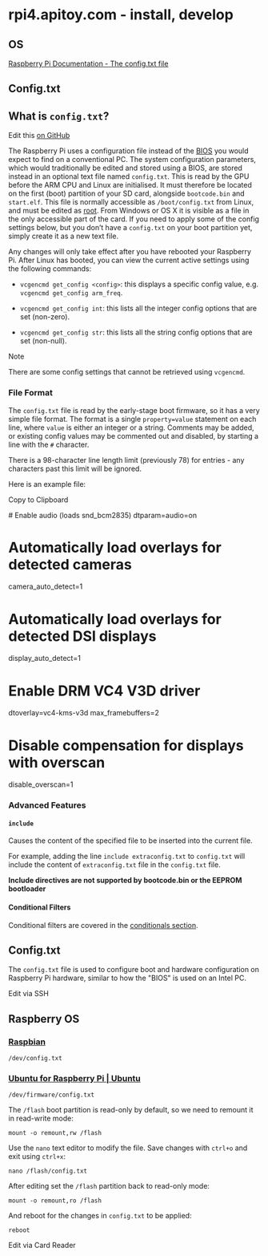 # rpi4.apitoy.com - install, develop


## OS


[Raspberry Pi Documentation - The config.txt file](https://www.raspberrypi.com/documentation/computers/config_txt.html)




## Config.txt


## What is `config.txt`?

Edit this [on GitHub](https://github.com/raspberrypi/documentation/blob/develop/documentation/asciidoc/computers/config_txt/what_is_config_txt.adoc)

The Raspberry Pi uses a configuration file instead of the [BIOS](https://en.wikipedia.org/wiki/BIOS) you would expect to find on a conventional PC. The system configuration parameters, which would traditionally be edited and stored using a BIOS, are stored instead in an optional text file named `config.txt`. This is read by the GPU before the ARM CPU and Linux are initialised. It must therefore be located on the first (boot) partition of your SD card, alongside `bootcode.bin` and `start.elf`. This file is normally accessible as `/boot/config.txt` from Linux, and must be edited as [root](https://www.raspberrypi.com/documentation/computers/using_linux.html#root-and-sudo). From Windows or OS X it is visible as a file in the only accessible part of the card. If you need to apply some of the config settings below, but you don’t have a `config.txt` on your boot partition yet, simply create it as a new text file.

Any changes will only take effect after you have rebooted your Raspberry Pi. After Linux has booted, you can view the current active settings using the following commands:

-   `vcgencmd get_config <config>`: this displays a specific config value, e.g. `vcgencmd get_config arm_freq`.
    
-   `vcgencmd get_config int`: this lists all the integer config options that are set (non-zero).
    
-   `vcgencmd get_config str`: this lists all the string config options that are set (non-null).
    

Note

There are some config settings that cannot be retrieved using `vcgencmd`.

### [](https://www.raspberrypi.com/documentation/computers/config_txt.html#file-format)File Format

The `config.txt` file is read by the early-stage boot firmware, so it has a very simple file format. The format is a single `property=value` statement on each line, where `value` is either an integer or a string. Comments may be added, or existing config values may be commented out and disabled, by starting a line with the `#` character.

There is a 98-character line length limit (previously 78) for entries - any characters past this limit will be ignored.

Here is an example file:

Copy to Clipboard

\# Enable audio (loads snd\_bcm2835)
dtparam=audio=on

# Automatically load overlays for detected cameras
camera\_auto\_detect=1

# Automatically load overlays for detected DSI displays
display\_auto\_detect=1

# Enable DRM VC4 V3D driver
dtoverlay=vc4-kms-v3d
max\_framebuffers=2

# Disable compensation for displays with overscan
disable\_overscan=1

### [](https://www.raspberrypi.com/documentation/computers/config_txt.html#advanced-features)Advanced Features

#### [](https://www.raspberrypi.com/documentation/computers/config_txt.html#include)`include`

Causes the content of the specified file to be inserted into the current file.

For example, adding the line `include extraconfig.txt` to `config.txt` will include the content of `extraconfig.txt` file in the `config.txt` file.

**Include directives are not supported by bootcode.bin or the EEPROM bootloader**

#### [](https://www.raspberrypi.com/documentation/computers/config_txt.html#conditional-filters)Conditional Filters

Conditional filters are covered in the [conditionals section](https://www.raspberrypi.com/documentation/computers/config_txt.html#conditional-filters).


## Config.txt


The `config.txt` file is used to configure boot and hardware configuration on Raspberry Pi hardware, similar to how the "BIOS" is used on an Intel PC.
 

Edit via SSH

## Raspberry OS

### [Raspbian](https://www.raspbian.org/) 

    /dev/config.txt

### [Ubuntu for Raspberry Pi | Ubuntu](https://ubuntu.com/raspberry-pi)
  
    /dev/firmware/config.txt
    

The `/flash` boot partition is read-only by default, so we need to remount it in read-write mode:

    mount -o remount,rw /flash

Use the `nano` text editor to modify the file. Save changes with `ctrl+o` and exit using `ctrl+x`:

    nano /flash/config.txt

After editing set the `/flash` partition back to read-only mode:

    mount -o remount,ro /flash

And reboot for the changes in `config.txt` to be applied:

    reboot

Edit via Card Reader
